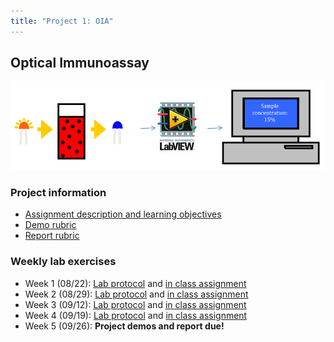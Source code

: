 ```yaml
---
title: "Project 1: OIA"
---
```


## Optical Immunoassay
![alt text](project_1_OIA/OIA_diagram.png)

### Project information
- [Assignment description and learning objectives](project_1_OIA/project_1_OIA.pdf)
- [Demo rubric](project_1_OIA/OIA_demo_rubric.pdf)
- [Report rubric](project_1_OIA/OIA_report_rubric.pdf)

### Weekly lab exercises
- Week 1 (08/22): [Lab protocol](project_1_OIA/OIA_lab_1.pdf) and [in class assignment](project_1_OIA/OIA_lab_1_assignment.pdf)
- Week 2 (08/29): [Lab protocol](project_1_OIA/OIA_lab_2.pdf) and [in class assignment](project_1_OIA/OIA_lab_2_assignment.pdf)
- Week 3 (09/12): [Lab protocol](project_1_OIA/OIA_lab_3.pdf) and [in class assignment](project_1_OIA/OIA_lab_3_assignment.pdf)
- Week 4 (09/19): [Lab protocol](project_1_OIA/OIA_lab_4.pdf) and [in class assignment](project_1_OIA/OIA_lab_4_assignment.pdf)
- Week 5 (09/26): **Project demos and report due!**